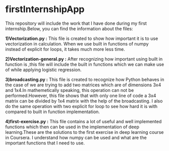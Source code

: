# firstInternshipApp

This repository will include the work that I have done during my first internship.Below, you can find the information about the files:

**1)Vectorization.py :** This file is created to show how important it is to use vectorization in calculation. When we use built in functions of numpy instead of explicit for loops, it takes much more less time.

**2)Vectorization-general.py :** After recognizing how important using built in function is ,this file will include the built in functions which we can make use of while applying logistic regression. 

**3)broadcasting.py :** This file is created to recognize how Python behaves in the case of we are trying to add two matrices which are of dimensions 3x4 and 1x4.In mathemetically speaking, this operation can not be performed.However, this file shows that with only one line of code a 3x4 matrix can be divided by 1x4 matrix with the help of the broadcasting. I also do the same operation with two explicit for loop to see how hard it is with compared to built in function implementation.

**4)first-exercise.py :** This file contains a lot of useful and well implemented functions which then can be used in the implementation of deep learning.These are the solutions to the first exercise in deep learning course in Coursera. I understand how numpy can be used and what are the important functions that I need to use.
